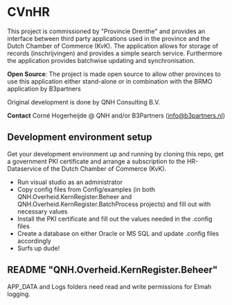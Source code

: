 # CVnHR

This project is commissioned by "Provincie Drenthe" and provides an interface between 
third party applications used in the province and the Dutch Chamber of Commerce (KvK).
The application allows for storage of records (inschrijvingen) and provides a simple search
service. Furthermore the application provides batchwise updating and synchronisation.

__Open Source__: The project is made open source to allow other provinces to use this 
application either stand-alone or in combination with the BRMO application by B3partners

Original development is done by QNH Consulting B.V.

__Contact__ Corné Hogerheijde @ QNH and/or B3Partners (info@b3partners.nl)


## Development environment setup

Get your development environment up and running by cloning this repo, get a government 
PKI certificate and arrange a subscription to the HR-Dataservice of the Dutch Chamber 
of Commerce (KvK).
- Run visual studio as an administrator
- Copy config files from Config/examples (in both QNH.Overheid.KernRegister.Beheer and 
  QNH.Overheid.KernRegister.BatchProcess projects) and fill out with necessary values
- Install the PKI certificate and fill out the values needed in the .config files
- Create a database on either Oracle or MS SQL and update .config files accordingly
- Surfs up dude!

## README "QNH.Overheid.KernRegister.Beheer"
APP_DATA and Logs folders need read and write permissions for Elmah logging.
